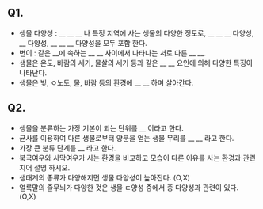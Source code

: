 ## Q1.
- 생물 다양성 : __ __ __ 나 특정 지역에 사는 생물의 다양한 정도로, __ __ __ 다양성, __ 다양성, __ __ __ 다양성을 모두 포함 한다.
- 변이 : 같은 __에 속하는 __ __ 사이에서 나타나는 서로 다른 __ __.
- 생물은 온도, 바람의 세기, 물살의 세기 등과 같은 __ __ 요인에 의해 다양한 특징이 나타난다.
- 생물은 빛, ㅇ노도, 물, 바람 등의 환경에 __ __ 하며 살아간다.
## Q2.
- 생물을 분류하는 가장 기본이 되는 단위를 __ 이라고 한다.
- 균사를 이용하여 다른 생물로부터 양분을 얻는 생물 무리를 __ __ 라고 한다.
- 가장 큰 분류 단계를 __ 라고 한다.
- 북극여우와 사막여우가 사는 환경을 비교하고 모습이 다른 이유를 사는 환경과 관련지어 설명 하시오.
- 생태계의 종류가 다양해지면 생물 다양성이 높아진다. (O,X)
- 얼룩말의 줄무늬가 다양한 것은 생물 ㄷ양성 중에서 종 다양성과 관련이 있다. (O,X)
